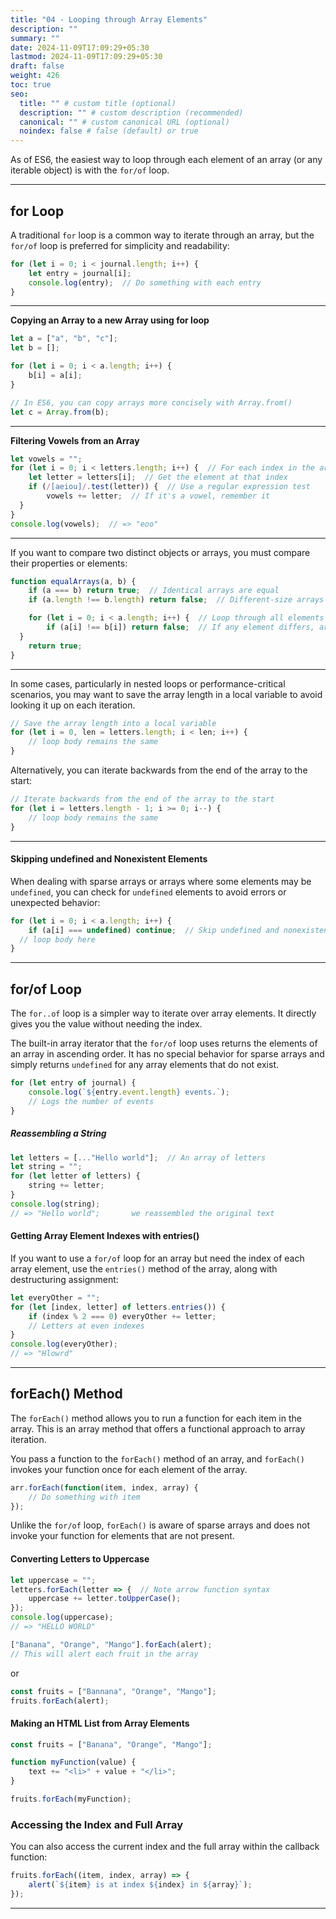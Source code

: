 ```yaml
---
title: "04 - Looping through Array Elements"
description: ""
summary: ""
date: 2024-11-09T17:09:29+05:30
lastmod: 2024-11-09T17:09:29+05:30
draft: false
weight: 426
toc: true
seo:
  title: "" # custom title (optional)
  description: "" # custom description (recommended)
  canonical: "" # custom canonical URL (optional)
  noindex: false # false (default) or true
---
```





As of ES6, the easiest way to loop through each element of an array (or any iterable object) is with the `for/of` loop.

---

## for Loop

A traditional `for` loop is a common way to iterate through an array, but the `for/of` loop is preferred for simplicity and readability:

```js
for (let i = 0; i < journal.length; i++) {
	let entry = journal[i];
	console.log(entry);  // Do something with each entry
}
```

---

**Copying an Array to a new Array using for loop**
```js
let a = ["a", "b", "c"];
let b = [];

for (let i = 0; i < a.length; i++) {
	b[i] = a[i];
}

// In ES6, you can copy arrays more concisely with Array.from()
let c = Array.from(b);
```

---

**Filtering Vowels from an Array**
```js
let vowels = "";
for (let i = 0; i < letters.length; i++) {  // For each index in the array
	let letter = letters[i];  // Get the element at that index
	if (/[aeiou]/.test(letter)) {  // Use a regular expression test
		vowels += letter;  // If it's a vowel, remember it
  }
}
console.log(vowels);  // => "eoo"
```

---

If you want to compare two distinct objects or arrays, you must compare their properties or elements:

```js
function equalArrays(a, b) {
	if (a === b) return true;  // Identical arrays are equal
	if (a.length !== b.length) return false;  // Different-size arrays are not equal

	for (let i = 0; i < a.length; i++) {  // Loop through all elements
		if (a[i] !== b[i]) return false;  // If any element differs, arrays are not equal
  }
	return true;
}
```

---

In some cases, particularly in nested loops or performance-critical scenarios, you may want to save the array length in a local variable to avoid looking it up on each iteration.

```js
// Save the array length into a local variable
for (let i = 0, len = letters.length; i < len; i++) {
	// loop body remains the same
}
```

Alternatively, you can iterate backwards from the end of the array to the start:

```js
// Iterate backwards from the end of the array to the start
for (let i = letters.length - 1; i >= 0; i--) {
	// loop body remains the same
}
```

---

#### Skipping undefined and Nonexistent Elements

When dealing with sparse arrays or arrays where some elements may be `undefined`, you can check for `undefined` elements to avoid errors or unexpected behavior:

```js
for (let i = 0; i < a.length; i++) {
	if (a[i] === undefined) continue;  // Skip undefined and nonexistent elements
  // loop body here
}
```

---


## for/of Loop

The `for..of` loop is a simpler way to iterate over array elements. It directly gives you the value without needing the index.

The built-in array iterator that the `for/of` loop uses returns the elements of an array in ascending order. It has no special behavior for sparse arrays and simply returns `undefined` for any array elements that do not exist.

```js
for (let entry of journal) {
	console.log(`${entry.event.length} events.`);  
	// Logs the number of events
}
```

##### **Reassembling a String**

```js
let letters = [..."Hello world"];  // An array of letters
let string = "";
for (let letter of letters) {
    string += letter;
}
console.log(string);  
// => "Hello world";       we reassembled the original text
```

#### **Getting Array Element Indexes with entries()**

If you want to use a `for/of` loop for an array but need the index of each array element, use the `entries()` method of the array, along with destructuring assignment:

```js
let everyOther = "";
for (let [index, letter] of letters.entries()) {
	if (index % 2 === 0) everyOther += letter;  
	// Letters at even indexes
}
console.log(everyOther);  
// => "Hlowrd"
```

---

## forEach() Method

The `forEach()` method allows you to run a function for each item in the array. This is an array method that offers a functional approach to array iteration. 

You pass a function to the `forEach()` method of an array, and `forEach()` invokes your function once for each element of the array.

```js
arr.forEach(function(item, index, array) {
	// Do something with item
});
```

Unlike the `for/of` loop, `forEach()` is aware of sparse arrays and does not invoke your function for elements that are not present.

#### Converting Letters to Uppercase

```js
let uppercase = "";
letters.forEach(letter => {  // Note arrow function syntax
	uppercase += letter.toUpperCase();
});
console.log(uppercase);  
// => "HELLO WORLD"
```

```js
["Banana", "Orange", "Mango"].forEach(alert);
// This will alert each fruit in the array
```
or
```js
const fruits = ["Bannana", "Orange", "Mango"];
fruits.forEach(alert);
```

#### Making an HTML List from Array Elements

```js
const fruits = ["Banana", "Orange", "Mango"];

function myFunction(value) {
	text += "<li>" + value + "</li>";
}

fruits.forEach(myFunction);
```

### **Accessing the Index and Full Array**

You can also access the current index and the full array within the callback function:

```js
fruits.forEach((item, index, array) => {
	alert(`${item} is at index ${index} in ${array}`);
});
```

---

